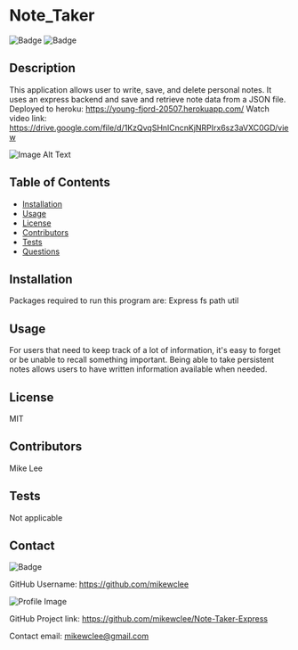 
  # Note_Taker

  ![Badge](https://img.shields.io/badge/project-Note_Taker-green)
  ![Badge](https://img.shields.io/badge/Installation-Express_fs_path_util-blue) 

  ## Description
  This application allows user to write, save, and delete personal notes. It uses an express backend and save and retrieve note data from a JSON file.
  Deployed to heroku: https://young-fjord-20507.herokuapp.com/
  Watch video link: https://drive.google.com/file/d/1KzQvqSHnlCncnKjNRPIrx6sz3aVXC0GD/view

  ![Image Alt Text](/assets/video.gif)

  ## Table of Contents
  - [Installation](#installation)
  - [Usage](#usage)
  - [License](#license)
  - [Contributors](#contributors)
  - [Tests](#tests)
  - [Questions](#Questions)

  ## Installation
  Packages required to run this program are: Express fs path util

  ## Usage
  For users that need to keep track of a lot of information, it's easy to forget or be unable to recall something important. Being able to take persistent notes allows users to have written information available when needed.

  ## License
  MIT

  ## Contributors
  Mike Lee

  ## Tests
  Not applicable


  ## Contact
  
![Badge](https://img.shields.io/badge/Github-mikewclee-green) 
  
GitHub Username: https://github.com/mikewclee
  
![Profile Image](https://github.com/mikewclee.png?size=150)
  
GitHub Project link: https://github.com/mikewclee/Note-Taker-Express
  
Contact email: mikewclee@gmail.com
  